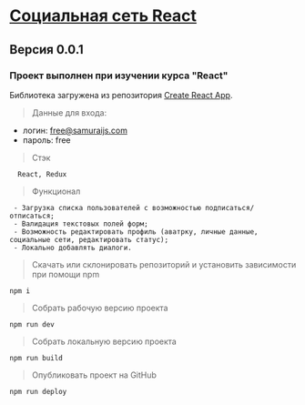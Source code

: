 # [Социальная сеть React](https://tttatttu.github.io/social_network_react)

## Версия 0.0.1

### Проект выполнен при изучении курса "React"

Библиотека загружена из репозитория [Create React App](https://github.com/facebook/create-react-app).

> Данные для входа:

  * логин: free@samuraijs.com
  * пароль: free

> Стэк

```
  React, Redux
```

> Функционал

```
 - Загрузка списка пользователей с возможностью подписаться/отписаться;
 - Валидация текстовых полей форм;
 - Возможность редактировать профиль (аватрку, личные данные, социальные сети, редактировать статус);
 - Локально добавлять диалоги.
```

> Скачать или склонировать репозиторий и установить зависимости при помощи npm 

```
npm i
```

> Собрать рабочую версию проекта

```
npm run dev
```

> Собрать локальную версию проекта

```
npm run build
```

> Опубликовать проект на GitHub

```
npm run deploy
```

